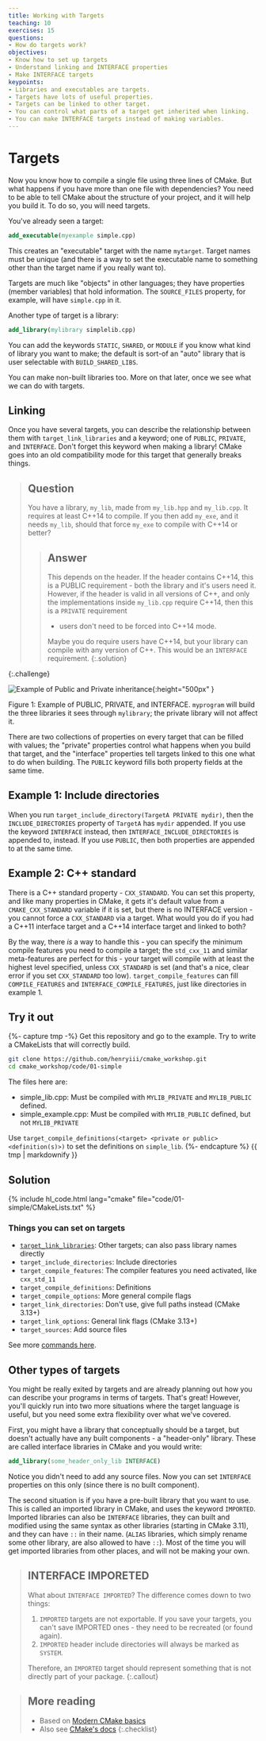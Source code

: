 ```yaml
---
title: Working with Targets
teaching: 10
exercises: 15
questions:
- How do targets work?
objectives:
- Know how to set up targets
- Understand linking and INTERFACE properties
- Make INTERFACE targets
keypoints:
- Libraries and executables are targets.
- Targets have lots of useful properties.
- Targets can be linked to other target.
- You can control what parts of a target get inherited when linking.
- You can make INTERFACE targets instead of making variables.
---
```



# Targets

Now you know how to compile a single file using three lines of CMake. But what happens if you have
more than one file with dependencies? You need to be able to tell CMake about the structure of your
project, and it will help you build it. To do so, you will need targets.

You've already seen a target:

```cmake
add_executable(myexample simple.cpp)
```

This creates an "executable" target with the name `mytarget`. Target names must be unique (and there
is a way to set the executable name to something other than the target name if you really want to).

Targets are much like "objects" in other languages; they have properties (member variables) that
hold information. The `SOURCE_FILES` property, for example, will have `simple.cpp` in it.

Another type of target is a library:

```cmake
add_library(mylibrary simplelib.cpp)
```

You can add the keywords `STATIC`, `SHARED`, or `MODULE` if you know what kind of library you want
to make; the default is sort-of an "auto" library that is user selectable with `BUILD_SHARED_LIBS`.

You can make non-built libraries too. More on that later, once we see what we can do with targets.

## Linking

Once you have several targets, you can describe the relationship between them with
`target_link_libraries` and a keyword; one of `PUBLIC`, `PRIVATE`, and `INTERFACE`. Don't forget
this keyword when making a library! CMake goes into an old compatibility mode for this target that
generally breaks things.

> ## Question
>
> You have a library, `my_lib`, made from `my_lib.hpp` and `my_lib.cpp`. It requires at least C++14
> to compile. If you then add `my_exe`, and it needs `my_lib`, should that force `my_exe` to compile
> with C++14 or better?
>
> > ## Answer
> >
> > This depends on the header. If the header contains C++14, this is a PUBLIC requirement - both
> > the library and it's users need it. However, if the header is valid in all versions of C++, and
> > only the implementations inside `my_lib.cpp` require C++14, then this is a `PRIVATE` requirement
> > - users don't need to be forced into C++14 mode.
> >
> > Maybe you do require users have C++14, but your library can compile with any version of C++.
> > This would be an `INTERFACE` requirement.
> {:.solution}
>
{:.challenge}



![Example of Public and Private inheritance](../fig/04-mermaid-libs.svg){:height="500px" }

<!--
Spaces added to -- > to allow comment to continue
graph TD
P(Public Library) -- > |PUBLIC| M((Main Library))
R(Private Library) -- > |PRIVATE| M
I(Interface Library) -- > |INTERFACE| T
P -- > |PUBLIC| T
M -- > T{Target: mylibrary}
T -- > E[Target: myprogram]
-->

Figure 1: Example of PUBLIC, PRIVATE, and INTERFACE. `myprogram` will build the three libraries it
sees through `mylibrary`; the private library will not affect it.

There are two collections of properties on every target that can be filled with values; the
"private" properties control what happens when you build that target, and the "interface" properties
tell targets linked to this one what to do when building. The `PUBLIC` keyword fills both property
fields at the same time.

## Example 1: Include directories

When you run `target_include_directory(TargetA PRIVATE mydir)`, then the `INCLUDE_DIRECTORIES`
property of `TargetA` has `mydir` appended. If you use the keyword `INTERFACE` instead, then
`INTERFACE_INCLUDE_DIRECTORIES` is appended to, instead. If you use `PUBLIC`, then both properties
are appended to at the same time.

## Example 2: C++ standard

There is a C++ standard property - `CXX_STANDARD`. You can set this property, and like many
properties in CMake, it gets it's default value from a `CMAKE_CXX_STANDARD` variable if it is set,
but there is no INTERFACE version - you cannot force a `CXX_STANDARD` via a target. What would you
do if you had a C++11 interface target and a C++14 interface target and linked to both?

By the way, there _is_ a way to handle this - you can specify the minimum compile features you need
to compile a target; the `std_cxx_11` and similar meta-features are perfect for this - your target
will compile with at least the highest level specified, unless `CXX_STANDARD` is set (and that's a
nice, clear error if you set `CXX_STANDARD` too low). `target_compile_features` can fill
`COMPILE_FEATURES` and `INTERFACE_COMPILE_FEATURES`, just like directories in example 1.


<div class="challenge"><h2>Try it out</h2>
{%- capture tmp -%}
Get this repository and go to the example. Try to write a CMakeLists that will correctly build.

~~~bash
git clone https://github.com/henryiii/cmake_workshop.git
cd cmake_workshop/code/01-simple
~~~

The files here are:
* simple_lib.cpp: Must be compiled with `MYLIB_PRIVATE` and `MYLIB_PUBLIC` defined.
* simple_example.cpp: Must be compiled with `MYLIB_PUBLIC` defined, but not `MYLIB_PRIVATE`

Use `target_compile_definitions(<target> <private or public> <definition(s)>)` to set the
definitions on `simple_lib`.
{%- endcapture %}
{{ tmp | markdownify }}
<div class="solution"><h2>Solution</h2>
{% include hl_code.html lang="cmake" file="code/01-simple/CMakeLists.txt" %}
</div>
</div>


### Things you can set on targets
* [`target_link_libraries`](https://cmake.org/cmake/help/latest/command/target_link_libraries.html):
  Other targets; can also pass library names directly
* `target_include_directories`: Include directories
* `target_compile_features`: The compiler features you need activated, like `cxx_std_11`
* `target_compile_definitions`: Definitions
* `target_compile_options`: More general compile flags
* `target_link_directories`: Don't use, give full paths instead (CMake 3.13+)
* `target_link_options`: General link flags (CMake 3.13+)
* `target_sources`: Add source files

See more [commands here](https://cmake.org/cmake/help/latest/manual/cmake-commands.7.html).

## Other types of targets

You might be really exited by targets and are already planning out how you can describe your
programs in terms of targets. That's great! However, you'll quickly run into two more situations
where the target language is useful, but you need some extra flexibility over what we've covered.

First, you might have a library that conceptually should be a target, but doesn't actually have any
built components - a "header-only" library. These are called interface libraries in CMake and you
would write:

```cmake
add_library(some_header_only_lib INTERFACE)
```

Notice you didn't need to add any source files. Now you can set `INTERFACE` properties on this only
(since there is no built component).

The second situation is if you have a pre-built library that you want to use. This is called an
imported library in CMake, and uses the keyword `IMPORTED`.  Imported libraries can also be
`INTERFACE` libraries, they can built and modified using the same syntax as other libraries
(starting in CMake 3.11), and they can have `::` in their name. (`ALIAS` libraries, which simply
rename some other library, are also allowed to have `::`). Most of the time you will get imported
libraries from other places, and will not be making your own.

> ## INTERFACE IMPORETED
>
> What about `INTERFACE IMPORTED`? The difference comes down to two things:
>
> 1. `IMPORTED` targets are not exportable. If you save your targets, you can't save IMPORTED ones -
>    they need to be recreated (or found again).
> 2. `IMPORTED` header include directories will always be marked as `SYSTEM`.
>
> Therefore, an `IMPORTED` target should represent something that is not directly part of your
> package.
{:.callout}



> ## More reading
>
> * Based on [Modern CMake basics][]
> * Also see [CMake's docs](https://cmake.org/cmake/help/latest/index.html)
{:.checklist}


[Modern CMake Basics]: https://cliutils.gitlab.io/modern-cmake/chapters/basics.html
